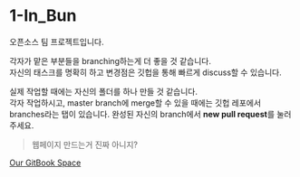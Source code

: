 # 1-In_Bun
오픈소스 팀 프로젝트입니다.

각자가 맡은 부분들을 branching하는게 더 좋을 것 같습니다.  
자신의 태스크를 명확히 하고 변경점은 깃헙을 통해 빠르게 discuss할 수 있습니다.  

실제 작업할 때에는 자신의 폴더를 하나 만들 것 같습니다.  
각자 작업하시고, master branch에 merge할 수 있을 때에는
깃헙 레포에서 branches라는 탭이 있습니다. 완성된 자신의 branch에서 **new pull request**를 눌러주세요.  

> 웹페이지 만드는거 진짜 아니지?

[Our GitBook Space](https://1-in-bun-bookspace.gitbook.io/project/)